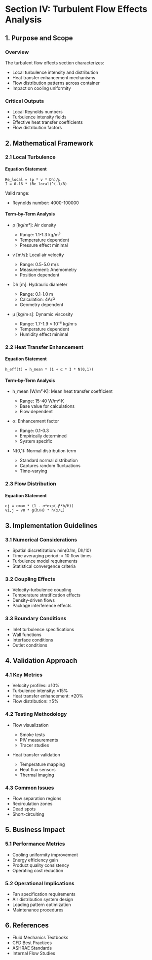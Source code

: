 # Section IV: Turbulent Flow Effects Analysis

## 1. Purpose and Scope

### Overview

The turbulent flow effects section characterizes:

- Local turbulence intensity and distribution
- Heat transfer enhancement mechanisms
- Flow distribution patterns across container
- Impact on cooling uniformity

### Critical Outputs

- Local Reynolds numbers
- Turbulence intensity fields
- Effective heat transfer coefficients
- Flow distribution factors

## 2. Mathematical Framework

### 2.1 Local Turbulence

#### Equation Statement

```
Re_local = (ρ * v * Dh)/μ
I = 0.16 * (Re_local)^(-1/8)
```

Valid range:

- Reynolds number: 4000-100000

#### Term-by-Term Analysis

- ρ [kg/m³]: Air density

  - Range: 1.1-1.3 kg/m³
  - Temperature dependent
  - Pressure effect minimal

- v [m/s]: Local air velocity

  - Range: 0.5-5.0 m/s
  - Measurement: Anemometry
  - Position dependent

- Dh [m]: Hydraulic diameter

  - Range: 0.1-1.0 m
  - Calculation: 4A/P
  - Geometry dependent

- μ [kg/m·s]: Dynamic viscosity
  - Range: 1.7-1.9 × 10⁻⁵ kg/m·s
  - Temperature dependent
  - Humidity effect minimal

### 2.2 Heat Transfer Enhancement

#### Equation Statement

```
h_eff(t) = h_mean * (1 + α * I * N(0,1))
```

#### Term-by-Term Analysis

- h_mean [W/m²·K]: Mean heat transfer coefficient

  - Range: 15-40 W/m²·K
  - Base value for calculations
  - Flow dependent

- α: Enhancement factor

  - Range: 0.1-0.3
  - Empirically determined
  - System specific

- N(0,1): Normal distribution term
  - Standard normal distribution
  - Captures random fluctuations
  - Time-varying

### 2.3 Flow Distribution

#### Equation Statement

```
εj = εmax * (1 - α*exp(-β*h/H))
vi,j = v0 * g(h/H) * h(x/L)
```

## 3. Implementation Guidelines

### 3.1 Numerical Considerations

- Spatial discretization: min(0.1m, Dh/10)
- Time averaging period: > 10 flow times
- Turbulence model requirements
- Statistical convergence criteria

### 3.2 Coupling Effects

- Velocity-turbulence coupling
- Temperature stratification effects
- Density-driven flows
- Package interference effects

### 3.3 Boundary Conditions

- Inlet turbulence specifications
- Wall functions
- Interface conditions
- Outlet conditions

## 4. Validation Approach

### 4.1 Key Metrics

- Velocity profiles: ±10%
- Turbulence intensity: ±15%
- Heat transfer enhancement: ±20%
- Flow distribution: ±5%

### 4.2 Testing Methodology

- Flow visualization

  - Smoke tests
  - PIV measurements
  - Tracer studies

- Heat transfer validation
  - Temperature mapping
  - Heat flux sensors
  - Thermal imaging

### 4.3 Common Issues

- Flow separation regions
- Recirculation zones
- Dead spots
- Short-circuiting

## 5. Business Impact

### 5.1 Performance Metrics

- Cooling uniformity improvement
- Energy efficiency gain
- Product quality consistency
- Operating cost reduction

### 5.2 Operational Implications

- Fan specification requirements
- Air distribution system design
- Loading pattern optimization
- Maintenance procedures

## 6. References

- Fluid Mechanics Textbooks
- CFD Best Practices
- ASHRAE Standards
- Internal Flow Studies
